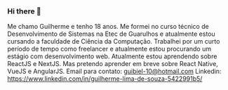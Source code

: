### Hi there 👋

Me chamo Guilherme e tenho 18 anos. Me formei no curso técnico de Desenvolvimento de Sistemas na Etec de Guarulhos e atualmente estou cursando a faculdade de Ciência da Computação.
Trabalhei por um  curto período de tempo como freelancer e atualmente estou procurando um estágio com desenvolvimento web.
Atualmente estou aprendendo sobre ReactJS e NextJS. Mas pretendo aprender em breve sobre React Native, VueJS e AngularJS.
Email para contato: guibiel-10@hotmail.com
Linkedin: https://www.linkedin.com/in/guilherme-lima-de-souza-5422991b5/
